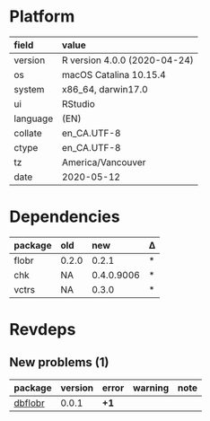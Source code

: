 # Platform

|field    |value                        |
|:--------|:----------------------------|
|version  |R version 4.0.0 (2020-04-24) |
|os       |macOS Catalina 10.15.4       |
|system   |x86_64, darwin17.0           |
|ui       |RStudio                      |
|language |(EN)                         |
|collate  |en_CA.UTF-8                  |
|ctype    |en_CA.UTF-8                  |
|tz       |America/Vancouver            |
|date     |2020-05-12                   |

# Dependencies

|package |old   |new        |Δ  |
|:-------|:-----|:----------|:--|
|flobr   |0.2.0 |0.2.1      |*  |
|chk     |NA    |0.4.0.9006 |*  |
|vctrs   |NA    |0.3.0      |*  |

# Revdeps

## New problems (1)

|package                        |version |error  |warning |note |
|:------------------------------|:-------|:------|:-------|:----|
|[dbflobr](problems.md#dbflobr) |0.0.1   |__+1__ |        |     |

